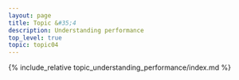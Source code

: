 ```yaml
---
layout: page
title: Topic &#35;4
description: Understanding performance
top_level: true
topic: topic04
---
```


{% include_relative topic_understanding_performance/index.md %}

